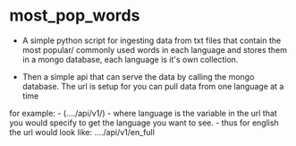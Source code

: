 # most_pop_words

- A simple python script for ingesting data from txt files that contain the most popular/ commonly used words in each language and stores them in a mongo database, each language is it's own collection. 

- Then a simple api that can serve the data by calling the mongo database. The url is setup for you can pull data from one language at a time 

for example:
		- (..../api/v1/<language>)
		- where language is the variable in the url that you would specify to get the language you want to see.
		- thus for english the url would look like: ..../api/v1/en_full
